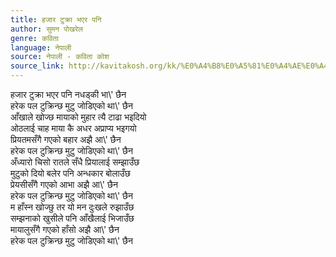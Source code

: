 ```yaml
---
title: हजार टुक्रा भएर पनि
author: सुमन पोखरेल
genre: कविता
language: नेपाली
source: नेपाली - कविता कोश
source_link: http://kavitakosh.org/kk/%E0%A4%B8%E0%A5%81%E0%A4%AE%E0%A4%A8_%E0%A4%AA%E0%A5%8B%E0%A4%96%E0%A4%B0%E0%A5%87%E0%A4%B2
---
```


हजार टुक्रा भएर पनि नधड्की भा\\' छैन  
हरेक पल टुक्रिन्छ मुटु जोडिएको था\\' छैन  
आँखाले खोज्छ मायाको मुहार त्यै टाढा भइदियो  
ओठलाई चाह माया कै अधर अप्राप्य भइगयो  
प्रियतमसँगै गएको बहार अझै आ\\' छैन  
हरेक पल टुक्रिन्छ मुटु जोडिएको था\\' छैन  
अँध्यारो चिसो रातले सँधै प्रियालाई सम्झाउँछ  
मुटुको दियो बलेर पनि अन्धकार बोलाउँछ  
प्रेयसीसँगै गएको आभा अझै आ\\' छैन  
हरेक पल टुक्रिन्छ मुटु जोडिएको था\\' छैन  
म हाँस्न खोज्छु तर यो मन दुःखले रुझाउँछ  
सम्झनाको खुसीले पनि आँखैलाई भिजाउँछ  
मायालुसँगै गएको हाँसो अझै आ\\' छैन  
हरेक पल टुक्रिन्छ मुटु जोडिएको था\\' छैन
